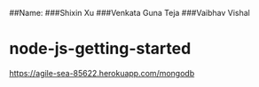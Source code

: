 ##Name: 
###Shixin Xu
###Venkata Guna Teja
###Vaibhav Vishal


# node-js-getting-started

https://agile-sea-85622.herokuapp.com/mongodb
